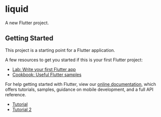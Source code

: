 # liquid

A new Flutter project.

## Getting Started

This project is a starting point for a Flutter application.

A few resources to get you started if this is your first Flutter project:

- [Lab: Write your first Flutter app](https://flutter.dev/docs/get-started/codelab)
- [Cookbook: Useful Flutter samples](https://flutter.dev/docs/cookbook)

For help getting started with Flutter, view our
[online documentation](https://flutter.dev/docs), which offers tutorials,
samples, guidance on mobile development, and a full API reference.

- [Tutorial](https://dialogflow.cloud.google.com/#/agent/ea3d1da4-b7e6-46fd-9f7d-156966ca7b99/editIntent/3d5971ca-66eb-4763-a7e4-849768ae9034/)
- [Tutorial 2](https://medium.com/flutter-comunidade-br/criando-um-chatbot-com-flutter-e-dialogflow-f828e5301101)